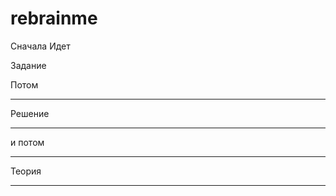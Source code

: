 # rebrainme

Сначала 
Идет 

Задание


Потом


******************************
Решение
******************************

и потом 


******************************
Теория
******************************
